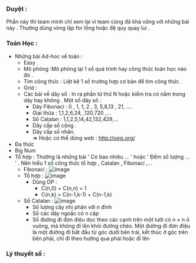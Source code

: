 ### Duyệt :
Phần này thì team mình chỉ xem lại vì team cũng đã khá vững với những bài này . Thường dùng vòng lặp for lồng hoặc đệ quy quay lui .

### Toán Học :
* Những bài Ad-hoc về toán :
  * Easy .
  * Mô phỏng :Mô phỏng lại 1 số quá trình hay công thức toán học nào đó . 
  * Tìm công thức : Liệt kê 1 số trường hợp cơ bản để tìm công thức .
  * Grid : 
  * Các bài về dãy số : In ra phần tử thứ N hoặc kiểm tra có nằm trong dãy hay không  . Một số dãy sô :
    * Dãy Fibonaci : 0 , 1, 1, 2 , 3, 5,8,13 , 21, ....
    * Giai thừa : 1,1,2,6,24, ,120,720 ,... 
    * Số Catalan : 1,1,2,5,14,42,132,429,...
    * Dãy cấp số cộng .
    * Dãy cấp số nhân.  
     => Hoặc có thể dùng web : http://oeis.org/
 * Đa thức 
 * Big Num
* Tổ hợp : Thường là những bài ' Có bao nhiêu ... ' hoặc ' Đếm số lượng ... ' . Nên hiểu 1 số công thức tổ hợp , Catalan , Fibonaci ,...
  * Fibonaci : ![image](https://user-images.githubusercontent.com/61226996/120205442-293f7c80-c254-11eb-9dae-ced8cfbc9b33.png)
  * Tổ hợp : ![image](https://user-images.githubusercontent.com/61226996/120206053-e8943300-c254-11eb-890a-063eddc472fd.png)
      * Dùng DP :
        * C(n,0) = C(n,n) = 1
        * C(n,k) = C(n-1,k-1) +  C(n-1,k) 
  * Số Catalan : ![image](https://user-images.githubusercontent.com/61226996/120206665-ad463400-c255-11eb-9f2a-b389935ac95c.png)
      *  Số lượng cây nhị phân với n đỉnh 
      *  Số các dãy ngoặc có n cặp 
      *  Số đường đi đơn điệu dọc theo các cạnh trên một lưới có n × n ô vuông, mà không đi lên khỏi đường chéo. Một đường đi đơn điệu là một đường đi bắt đầu từ góc dưới bên trái, kết thúc ở góc trên bên phải, chỉ đi theo hướng qua phải hoặc đi lên


### Lý thuyết số :
